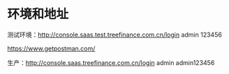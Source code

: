 # 环境和地址
测试环境：http://console.saas.test.treefinance.com.cn/login  admin 123456

https://www.getpostman.com/

生产：http://console.saas.treefinance.com.cn/login  admin   admin123456


